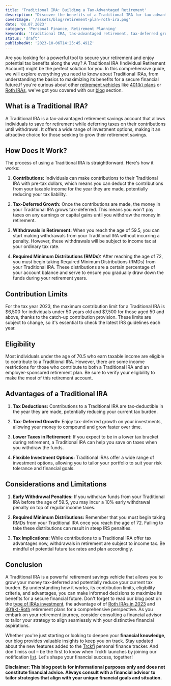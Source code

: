 ```yaml
---
title: 'Traditional IRA: Building a Tax-Advantaged Retirement'
description: "Discover the benefits of a Traditional IRA for tax-advantaged retirement savings. Learn how this powerful retirement account allows you to contribute pre-tax money and enjoy tax-deferred growth on your investments until retirement. Find out how to open a Traditional IRA and make the most of its potential tax benefits to secure your financial future."
coverImage: '/assets/blog/retirement-plan-roth-ira.png'
date: '08.07.2023'
category: 'Personal Finance, Retirement Planning'
keywords: 'traditional IRA, tax-advantaged retirement, tax-deferred growth, pre-tax contributions, retirement savings, financial future, open Traditional IRA, retirement account, tax benefits'
status: 'draft'
publishedAt: '2023-10-06T14:25:45.491Z'
---
```


Are you looking for a powerful tool to secure your retirement and enjoy potential tax benefits along the way? A Traditional IRA (Individual Retirement Account) might be the perfect solution for you. In this comprehensive guide, we will explore everything you need to know about Traditional IRAs, from understanding the basics to maximizing its benefits for a secure financial future.If you're curious about other [retirement vehicles](/blog/retirement-planing-understanding-iras-and-401ks) like [401(k) plans](/blog/401k-retirement0plans-guide-for-smart-saving) or [Roth IRAs](/blog/roth-401k-plan), we've got you covered with our [blog](/blog) section.

## What is a Traditional IRA?

A Traditional IRA is a tax-advantaged retirement savings account that allows individuals to save for retirement while deferring taxes on their contributions until withdrawal. It offers a wide range of investment options, making it an attractive choice for those seeking to grow their retirement savings.

## How Does It Work?

The process of using a Traditional IRA is straightforward. Here's how it works:

1. **Contributions:** Individuals can make contributions to their Traditional IRA with pre-tax dollars, which means you can deduct the contributions from your taxable income for the year they are made, potentially reducing your tax liability.

2. **Tax-Deferred Growth:** Once the contributions are made, the money in your Traditional IRA grows tax-deferred. This means you won't pay taxes on any earnings or capital gains until you withdraw the money in retirement.

3. **Withdrawals in Retirement:** When you reach the age of 59.5, you can start making withdrawals from your Traditional IRA without incurring a penalty. However, these withdrawals will be subject to income tax at your ordinary tax rate.

4. **Required Minimum Distributions (RMDs):** After reaching the age of 72, you must begin taking Required Minimum Distributions (RMDs) from your Traditional IRA. These distributions are a certain percentage of your account balance and serve to ensure you gradually draw down the funds during your retirement years.

## Contribution Limits

For the tax year 2023, the maximum contribution limit for a Traditional IRA is $6,500 for individuals under 50 years old and $7,500 for those aged 50 and above, thanks to the catch-up contribution provision. These limits are subject to change, so it's essential to check the latest IRS guidelines each year.

## Eligibility

Most individuals under the age of 70.5 who earn taxable income are eligible to contribute to a Traditional IRA. However, there are some income restrictions for those who contribute to both a Traditional IRA and an employer-sponsored retirement plan. Be sure to verify your eligibility to make the most of this retirement account.

## Advantages of a Traditional IRA

1. **Tax Deductions:** Contributions to a Traditional IRA are tax-deductible in the year they are made, potentially reducing your current tax burden.

2. **Tax-Deferred Growth:** Enjoy tax-deferred growth on your investments, allowing your money to compound and grow faster over time.

3. **Lower Taxes in Retirement:** If you expect to be in a lower tax bracket during retirement, a Traditional IRA can help you save on taxes when you withdraw the funds.

4. **Flexible Investment Options:** Traditional IRAs offer a wide range of investment options, allowing you to tailor your portfolio to suit your risk tolerance and financial goals.

## Considerations and Limitations

1. **Early Withdrawal Penalties:** If you withdraw funds from your Traditional IRA before the age of 59.5, you may incur a 10% early withdrawal penalty on top of regular income taxes.

2. **Required Minimum Distributions:** Remember that you must begin taking RMDs from your Traditional IRA once you reach the age of 72. Failing to take these distributions can result in steep IRS penalties.

3. **Tax Implications:** While contributions to a Traditional IRA offer tax advantages now, withdrawals in retirement are subject to income tax. Be mindful of potential future tax rates and plan accordingly.

## Conclusion

A Traditional IRA is a powerful retirement savings vehicle that allows you to grow your money tax-deferred and potentially reduce your current tax burden. By understanding how it works, its contribution limits, eligibility criteria, and advantages, you can make informed decisions to maximize its benefits for a secure financial future. Don't forget to read our blog post on the [type of IRAs investment](/blog/types-of-ira-investing), the advantage of of [Roth IRAs in 2023](/blog/what-is-the-roth-ira-advantage-2023) and [401(k)-Roth](/blog/retirement-planning-understanding-iras-and-401ks) retirement plans for a comprehensive perspective. As you embark on your retirement journey, consider consulting a financial advisor to tailor your strategy to align seamlessly with your distinctive financial aspirations.

Whether you're just starting or looking to deepen your **financial knowledge**, our [blog](/blog) provides valuable insights to keep you on track. Stay updated about the new features added to the [Trckfi](/) personal finance tracker. And don't miss out – be the first to know when Trckfi launches by joining our notification [list](/#get-notified). Let's shape your financial success, together!

**Disclaimer: This blog post is for informational purposes only and does not constitute financial advice. Always consult with a financial advisor to tailor strategies that align with your unique financial goals and situation.**